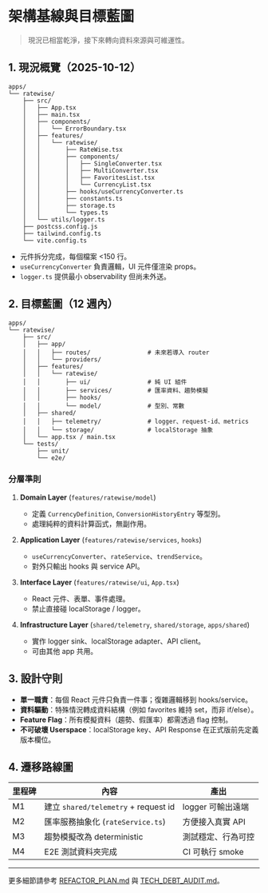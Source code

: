 # 架構基線與目標藍圖

> 現況已相當乾淨，接下來轉向資料來源與可維運性。

## 1. 現況概覽（2025-10-12）

```
apps/
└── ratewise/
    ├── src/
    │   ├── App.tsx
    │   ├── main.tsx
    │   ├── components/
    │   │   └── ErrorBoundary.tsx
    │   ├── features/
    │   │   └── ratewise/
    │   │       ├── RateWise.tsx
    │   │       ├── components/
    │   │       │   ├── SingleConverter.tsx
    │   │       │   ├── MultiConverter.tsx
    │   │       │   ├── FavoritesList.tsx
    │   │       │   └── CurrencyList.tsx
    │   │       ├── hooks/useCurrencyConverter.ts
    │   │       ├── constants.ts
    │   │       ├── storage.ts
    │   │       └── types.ts
    │   └── utils/logger.ts
    ├── postcss.config.js
    ├── tailwind.config.ts
    └── vite.config.ts
```

- 元件拆分完成，每個檔案 <150 行。
- `useCurrencyConverter` 負責邏輯，UI 元件僅渲染 props。
- `logger.ts` 提供最小 observability 但尚未外送。

## 2. 目標藍圖（12 週內）

```
apps/
└── ratewise/
    ├── src/
    │   ├── app/
    │   │   ├── routes/                # 未來若導入 router
    │   │   └── providers/
    │   ├── features/
    │   │   └── ratewise/
    │   │       ├── ui/                # 純 UI 組件
    │   │       ├── services/          # 匯率資料、趨勢模擬
    │   │       ├── hooks/
    │   │       └── model/             # 型別、常數
    │   ├── shared/
    │   │   ├── telemetry/             # logger、request-id、metrics
    │   │   └── storage/               # localStorage 抽象
    │   └── app.tsx / main.tsx
    └── tests/
        ├── unit/
        └── e2e/
```

### 分層準則

1. **Domain Layer** (`features/ratewise/model`)
   - 定義 `CurrencyDefinition`, `ConversionHistoryEntry` 等型別。
   - 處理純粹的資料計算函式，無副作用。

2. **Application Layer** (`features/ratewise/services`, `hooks`)
   - `useCurrencyConverter`、`rateService`、`trendService`。
   - 對外只輸出 hooks 與 service API。

3. **Interface Layer** (`features/ratewise/ui`, `App.tsx`)
   - React 元件、表單、事件處理。
   - 禁止直接碰 localStorage / logger。

4. **Infrastructure Layer** (`shared/telemetry`, `shared/storage`, `apps/shared`)
   - 實作 logger sink、localStorage adapter、API client。
   - 可由其他 app 共用。

## 3. 設計守則

- **單一職責**：每個 React 元件只負責一件事；復雜邏輯移到 hooks/service。
- **資料驅動**：特殊情況轉成資料結構（例如 favorites 維持 set，而非 if/else）。
- **Feature Flag**：所有模擬資料（趨勢、假匯率）都需透過 flag 控制。
- **不可破壞 Userspace**：localStorage key、API Response 在正式版前先定義版本欄位。

## 4. 遷移路線圖

| 里程碑 | 內容                                 | 產出               |
| ------ | ------------------------------------ | ------------------ |
| M1     | 建立 `shared/telemetry` + request id | logger 可輸出遠端  |
| M2     | 匯率服務抽象化 (`rateService.ts`)    | 方便接入真實 API   |
| M3     | 趨勢模擬改為 deterministic           | 測試穩定、行為可控 |
| M4     | E2E 測試資料夾完成                   | CI 可執行 smoke    |

---

更多細節請參考 [REFACTOR_PLAN.md](./REFACTOR_PLAN.md) 與 [TECH_DEBT_AUDIT.md](./TECH_DEBT_AUDIT.md)。
